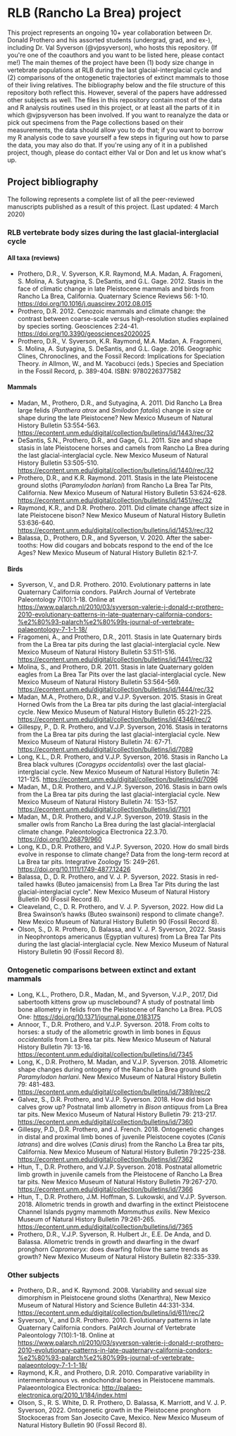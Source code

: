 # RLB (Rancho La Brea) project
This project represents an ongoing 10+ year collaboration between Dr. Donald Prothero and his assorted students (undergrad, grad, and ex-), including Dr. Val Syverson (@vjpsyverson), who hosts this repository. (If you're one of the coauthors and you want to be listed here, please contact me!)
The main themes of the project have been (1) body size change in vertebrate populations at RLB during the last glacial-interglacial cycle and (2) comparisons of the ontogenetic trajectories of extinct mammals to those of their living relatives. The bibliography below and the file structure of this repository both reflect this. However, several of the papers have addressed other subjects as well.
The files in this repository contain most of the data and R analysis routines used in this project, or at least all the parts of it in which @vjpsyverson has been involved. If you want to reanalyze the data or pick out specimens from the Page collections based on their measurements, the data should allow you to do that; if you want to borrow my R analysis code to save yourself a few steps in figuring out how to parse the data, you may also do that. If you're using any of it in a published project, though, please do contact either Val or Don and let us know what's up.
## Project bibliography
The following represents a complete list of all the peer-reviewed manuscripts published as a result of this project. (Last updated: 4 March 2020)
### RLB vertebrate body sizes during the last glacial-interglacial cycle
#### All taxa (reviews)
- Prothero, D.R., V. Syverson, K.R. Raymond, M.A. Madan, A. Fragomeni, S. Molina, A. Sutyagina, S. DeSantis, and G.L. Gage. 2012. Stasis in the face of climatic change in late Pleistocene mammals and birds from Rancho La Brea, California. Quaternary Science Reviews 56: 1-10. https://doi.org/10.1016/j.quascirev.2012.08.015
- Prothero, D.R. 2012. Cenozoic mammals and climate change: the contrast between coarse-scale versus high-resolution studies explained by species sorting. Geosciences 2:24-41. https://doi.org/10.3390/geosciences2020025
- Prothero, D.R., V. Syverson, K.R. Raymond, M.A. Madan, A. Fragomeni, S. Molina, A. Sutyagina, S. DeSantis, and G.L. Gage. 2016. Geographic Clines, Chronoclines, and the Fossil Record: Implications for Speciation Theory. *in* Allmon, W., and M. Yacobucci (eds.) Species and Speciation in the Fossil Record, p. 389-404. ISBN: 9780226377582
#### Mammals
- Madan, M., Prothero, D.R., and Sutyagina, A. 2011. Did Rancho La Brea large felids (*Panthera atrox* and *Smilodon fatalis*) change in size or shape during the late Pleistocene? New Mexico Museum of Natural History Bulletin 53:554-563. https://econtent.unm.edu/digital/collection/bulletins/id/1443/rec/32
- DeSantis, S.N., Prothero, D.R., and Gage, G.L. 2011. Size and shape stasis in late Pleistocene horses and camels from Rancho La Brea during the last glacial-interglacial cycle. New Mexico Museum of Natural History Bulletin 53:505-510. https://econtent.unm.edu/digital/collection/bulletins/id/1440/rec/32
- Prothero, D.R., and K.R. Raymond. 2011. Stasis in the late Pleistocene ground sloths (*Paramylodon harlani*) from Rancho La Brea Tar Pits, California. New Mexico Museum of Natural History Bulletin 53:624-628. https://econtent.unm.edu/digital/collection/bulletins/id/1451/rec/32
- Raymond, K.R., and D.R. Prothero. 2011. Did climate change affect size in late Pleistocene bison? New Mexico Museum of Natural History Bulletin 53:636-640. https://econtent.unm.edu/digital/collection/bulletins/id/1453/rec/32
- Balassa, D., Prothero, D.R., and Syverson, V. 2020. After the saber-tooths: How did cougars and bobcats respond to the end of the Ice Ages? New Mexico Museum of Natural History Bulletin 82:1-7.
#### Birds
- Syverson, V., and D.R. Prothero. 2010. Evolutionary patterns in late Quaternary California condors. PalArch Journal of Vertebrate Paleontology 7(10):1-18. Online at https://www.palarch.nl/2010/03/syverson-valerie-j-donald-r-prothero-2010-evolutionary-patterns-in-late-quaternary-california-condors-%e2%80%93-palarch%e2%80%99s-journal-of-vertebrate-palaeontology-7-1-1-18/
- Fragomeni, A., and Prothero, D.R., 2011. Stasis in late Quaternary birds from the La Brea tar pits during the last glacial-interglacial cycle. New Mexico Museum of Natural History Bulletin 53:511-516. https://econtent.unm.edu/digital/collection/bulletins/id/1441/rec/32
- Molina, S., and Prothero, D.R. 2011. Stasis in late Quaternary golden eagles from La Brea Tar Pits over the last glacial-interglacial cycle. New Mexico Museum of Natural History Bulletin 53:564-569. https://econtent.unm.edu/digital/collection/bulletins/id/1444/rec/32
- Madan, M.A., Prothero, D.R., and V.J.P. Syverson. 2015. Stasis in Great Horned Owls from the La Brea tar pits during the last glacial-interglacial cycle. New Mexico Museum of Natural History Bulletin 65:221-225. https://econtent.unm.edu/digital/collection/bulletins/id/4346/rec/2
- Gillespy, P., D. R. Prothero, and V.J.P. Syverson, 2016. Stasis in teratorns from the La Brea tar pits during the last glacial-interglacial cycle. New Mexico Museum of Natural History Bulletin 74: 67-71. https://econtent.unm.edu/digital/collection/bulletins/id/7089 
- Long, K.L., D.R. Prothero, and V.J.P. Syverson, 2016. Stasis in Rancho La Brea black vultures (*Coragyps occidentalis*) over the last glacial-interglacial cycle. New Mexico Museum of Natural History Bulletin 74: 121-125. https://econtent.unm.edu/digital/collection/bulletins/id/7096
- Madan, M., D.R. Prothero, and V.J.P. Syverson, 2016. Stasis in barn owls from the La Brea tar pits during the last glacial-interglacial cycle. New Mexico Museum of Natural History Bulletin 74: 153-157. https://econtent.unm.edu/digital/collection/bulletins/id/7101
- Madan, M., D.R. Prothero, and V.J.P. Syverson, 2019. Stasis in the smaller owls from Rancho La Brea during the last glacial-interglacial climate change. Paleontologica Electronica 22.3.70. https://doi.org/10.26879/960
- Long, K.D., D.R. Prothero, and V.J.P. Syverson, 2020. How do small birds evolve in response to climate change? Data from the long-term record at La Brea tar pits. Integrative Zoology 15: 249–261. https://doi.org/10.1111/1749-4877.12426
- Balassa, D., D. R. Prothero, and V. J. P. Syverson, 2022. Stasis in red-tailed hawks (Buteo jamaicensis) from La Brea Tar Pits during the last glacial-interglacial cycle". New Mexico Museum of Natural History Bulletin 90 (Fossil Record 8).
- Cleaveland, C., D. R. Prothero, and V. J. P. Syverson, 2022. How did La Brea Swainson’s hawks (Buteo swainsoni) respond to climate change?. New Mexico Museum of Natural History Bulletin 90 (Fossil Record 8).
- Olson, S., D. R. Prothero, D. Balassa, and V. J. P. Syverson, 2022. Stasis in Neophrontops americanus (Egyptian vultures) from La Brea Tar Pits during the last glacial-interglacial cycle. New Mexico Museum of Natural History Bulletin 90 (Fossil Record 8).

### Ontogenetic comparisons between extinct and extant mammals
- Long, K.L., Prothero, D.R., Madan, M., and Syverson, V.J.P., 2017, Did sabertooth kittens grow up musclebound? A study of postnatal limb bone allometry in felids from the Pleistocene of Rancho La Brea. PLOS One: https://doi.org/10.1371/journal.pone.0183175
- Annoor, T., D.R. Prothero, and V.J.P. Syverson. 2018. From colts to horses: a study of the allometric growth in limb bones in *Equus occidentalis* from La Brea tar pits. New Mexico Museum of Natural History Bulletin 79: 13-16. https://econtent.unm.edu/digital/collection/bulletins/id/7345
- Long, K., D.R. Prothero, M. Madan, and V.J.P. Syverson. 2018. Allometric shape changes during ontogeny of the Rancho La Brea ground sloth *Paramylodon harlani*. New Mexico Museum of Natural History Bulletin 79: 481-483. https://econtent.unm.edu/digital/collection/bulletins/id/7389/rec/2
- Galvez, S., D.R. Prothero, and V.J.P. Syverson. 2018. How did bison calves grow up? Postnatal limb allometry in *Bison antiquus* from La Brea tar pits. New Mexico Museum of Natural History Bulletin 79: 213-217. https://econtent.unm.edu/digital/collection/bulletins/id/7360
- Gillespy, P.D., D.R. Prothero, and J. French. 2018. Ontogenetic changes in distal and proximal limb bones of juvenile Pleistocene coyotes (*Canis latrans*) and dire wolves (*Canis dirus*) from the Rancho La Brea tar pits, California. New Mexico Museum of Natural History Bulletin 79:225-238. https://econtent.unm.edu/digital/collection/bulletins/id/7362
- Htun, T., D.R. Prothero, and V.J.P. Syverson. 2018. Postnatal allometric limb growth in juvenile camels from the Pleistocene of Rancho La Brea tar pits. New Mexico Museum of Natural History Bulletin 79:267-270. https://econtent.unm.edu/digital/collection/bulletins/id/7366
- Htun, T., D.R. Prothero, J.M. Hoffman, S. Lukowski, and V.J.P. Syverson. 2018. Allometric trends in growth and dwarfing in the extinct Pleistocene Channel Islands pygmy mammoth *Mammuthus exilis*. New Mexico Museum of Natural History Bulletin 79:261-265. https://econtent.unm.edu/digital/collection/bulletins/id/7365
- Prothero, D.R., V.J.P. Syverson, R. Hulbert Jr., E.E. De Anda, and D. Balassa. Allometric trends in growth and dwarfing in the dwarf pronghorn *Capromeryx*: does dwarfing follow the same trends as growth? New Mexico Museum of Natural History Bulletin 82:335-339.
### Other subjects
- Prothero, D.R., and K. Raymond. 2008. Variability and sexual size dimorphism in Pleistocene ground sloths (Xenarthra), New Mexico Museum of Natural History and Science Bulletin 44:331-334. https://econtent.unm.edu/digital/collection/bulletins/id/611/rec/2
- Syverson, V., and D.R. Prothero. 2010. Evolutionary patterns in late Quaternary California condors. PalArch Journal of Vertebrate Paleontology 7(10):1-18. Online at https://www.palarch.nl/2010/03/syverson-valerie-j-donald-r-prothero-2010-evolutionary-patterns-in-late-quaternary-california-condors-%e2%80%93-palarch%e2%80%99s-journal-of-vertebrate-palaeontology-7-1-1-18/
- Raymond, K.R., and Prothero, D.R. 2010. Comparative variability in intermembranous vs. endochondral bones in Pleistocene mammals. Palaeontologica Electronica: http://palaeo-electronica.org/2010_1/184/index.html
- Olson, S., R. S. White, D. R. Prothero, D. Balassa, K. Marriott, and V. J. P. Syverson, 2022. Ontogenetic growth in the Pleistocene pronghorn Stockoceras from San Josecito Cave, Mexico. New Mexico Museum of Natural History Bulletin 90 (Fossil Record 8).
